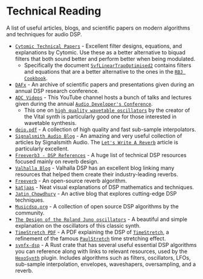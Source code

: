 # Technical Reading
A list of useful articles, blogs, and scientific papers on modern algorithms and techniques for audio DSP.

- [`Cytomic Technical Papers`] - Excellent filter designs, equations, and explanations by Cytomic. Use these as a better alternative to biquad filters that both sound better and perform better when being modulated. 
  - Specifically the document [`SvfLinearTrapOptimised2`](https://cytomic.com/files/dsp/SvfLinearTrapOptimised2.pdf) contains filters and equations that are a better alternative to the ones in the [`RBJ Cookbook`](https://webaudio.github.io/Audio-EQ-Cookbook/audio-eq-cookbook.html).
- [`DAFx`] - An archive of scientific papers and presentations given during an annual DSP research conference.
- [`ADC Videos`] - This YouTube channel hosts a bunch of talks and lectures given during the annual [`Audio Developer's Conference`].
  - This one on [`high quality wavetable oscillators`] by the creator of the Vital synth is particularly good one for those interested in wavetable synthesis.
- [`deip.pdf`] - A collection of high quality and fast sub-sample interpolators.
- [`Signalsmith Audio Blog`] - An amazing and very useful collection of articles by Signalsmith Audio. The [`Let's Write A Reverb`] article is particularly excellent.
- [`Freeverb3 - DSP References`] - A huge list of technical DSP resources focused mainly on reverb design.
- [`Valhalla Blog`] - Valhalla DSP has an excellent blog linking many resources that helped them create their industry-leading reverbs.
- [`Freeverb`] - An open-source reverb algorithm.
- [`katjaas`] - Neat visual explanations of DSP mathematics and techniques.
- [`Jatin Chowdhury`] - An active blog that explores cutting-edge DSP techniques.
- [`Musicdsp.org`] - A collection of open source DSP algorithms by the community.
- [`The Design of the Roland Juno oscillators`] - A beautiful and simple explanation on the oscillators of this classic synth.
- [`TimeStretch PDF`] - A PDF explaining the DSP of [`TimeStretch`], a refinement of the famous [`PaulStretch`] time stretching effect.
- [`synfx-dsp`] - A Rust crate that has several useful essential DSP algorithms you can reference along with links to relevant resources, used by the [`HexoSynth`] plugin. Includes algorithms such as filters, oscillators, LFOs, sub-sample interpolation, envelopes, waveshapers, oversampling, and a reverb.

[`Cytomic Technical Papers`]: https://cytomic.com/index.php?q=technical-papers
[`DAFx`]: http://www.dafx.de/
[`deip.pdf`]: https://github.com/BillyDM/Audio-DSP-Resources/blob/main/deip.pdf
[`Signalsmith Audio Blog`]: https://signalsmith-audio.co.uk/writing/
[`Freeverb3 - DSP References`]: https://freeverb3vst.osdn.jp/ref.shtml
[`Let's Write A Reverb`]: https://signalsmith-audio.co.uk/writing/2021/lets-write-a-reverb/
[`Valhalla Blog`]: https://valhalladsp.com/blog/
[`Freeverb`]: https://ccrma.stanford.edu/~jos/pasp/Freeverb.html
[`katjaas`]: http://www.katjaas.nl/home/home.html
[`Jatin Chowdhury`]: https://jatinchowdhury18.medium.com/
[`Musicdsp.org`]: https://www.musicdsp.org/en/latest/index.html
[`The Design of the Roland Juno oscillators`]: https://blog.thea.codes/the-design-of-the-juno-dco/
[`TimeStretch`]: https://github.com/spluta/TimeStretch
[`TimeStretch PDF`]: https://github.com/spluta/TimeStretch/blob/main/NessStretchICMC_Final.pdf
[`PaulStretch`]: http://hypermammut.sourceforge.net/paulstretch/
[`ADC Videos`]: https://www.youtube.com/c/JUCElibrary/featured
[`Audio Developer's Conference`]: https://audio.dev/
[`high quality wavetable oscillators`]: https://www.youtube.com/watch?v=qlinVx60778
[`synfx-dsp`]: https://github.com/WeirdConstructor/synfx-dsp
[`HexoSynth`]: https://github.com/WeirdConstructor/HexoSynth

